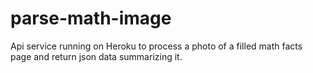 # parse-math-image
Api service running on Heroku to process a photo of a filled math facts page and return json data summarizing it.
